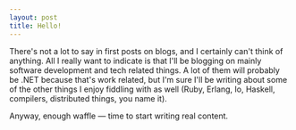 ```yaml
---
layout: post
title: Hello!
---
```


There's not a lot to say in first posts on blogs, and I certainly can't think of anything. All I really want to indicate is that I'll be blogging on mainly software development and tech related things. A lot of them will probably be .NET because that's work related, but I'm sure I'll be writing about some of the other things I enjoy fiddling with as well (Ruby, Erlang, Io, Haskell, compilers, distributed things, you name it). 

Anyway, enough waffle &mdash; time to start writing real content.
